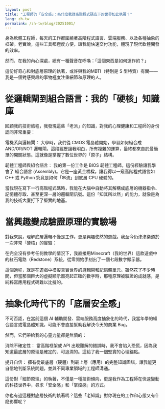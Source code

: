 ```yaml
---
layout: post
title: "工程師的「安全感」：為什麼我對高階程式碼底下的世界如此執著？"
lang: zh-tw
permalink: /zh-tw/blog/20251001/
---
```


身為軟體工程師，每天的工作都圍繞著高階程式語言、雲端服務、以及各種抽象的框架。老實說，這些工具都極度方便，讓我能快速交付功能，體現了現代軟體開發的效率。

然而，在我的內心深處，總有一種聲音在呼喚：「這個東西是如何運作的？」

這份好奇心和對底層原理的執著，或許與我的MBTI（特別是 S 型特質）有關——我是一個對感興趣的事物極度注重細節和原理的人。

# 從邏輯閘到組合語言：我的「硬核」知識庫

回顧我的技術旅程，我發現這些「老派」的知識，對我的心理健康和工程師的身份認同非常重要：

電機系與邏輯閘： 大學時，我們從 CMOS 電晶體開始，學習如何組合成 AND/OR/NOT 邏輯閘。這段經歷讓我明白，所有複雜的運算，最終都來自於最簡單的開關狀態。這就像是掌握了數位世界的「原子」結構。

韌體工程師與組合語言： 我的第一份工作是 BIOS 韌體工程師。這份經驗讓我學會了 組合語言 (Assembly)。它是一座黃金橋樑，讓我得以一窺高階程式語言如 C++ 或 Python 究竟是如何「串流」到底層 CPU 硬體的。

當我現在寫下一行高階程式碼時，我能在大腦中自動將其解構成底層的機器指令、記憶體存取、甚至更深一層的邏輯閘訊號。這份「知其所以然」的能力，就像是為我的技術大廈打下了堅實的地基。

# 當興趣變成驗證原理的實驗場

對我來說，理解底層邏輯不僅是工作，更是興趣使然的遊戲。我至今仍津津樂道於一次非常「硬核」的實驗：

在完全沒有參考任何教學的情況下，我直接用Minecraft（我的世界）這款遊戲中的紅石電路（Redstone）系統，從零開始手刻出了一個七段數字顯示器。

這個過程，就是在遊戲中模擬真實世界的邏輯閘和記憶體單元。雖然花了不少時間，但當那個巨大的虛擬顯示器亮起正確的數字時，那種原理被驗證的成就感，是純粹寫應用程式碼難以比擬的。

# 抽象化時代下的「底層安全感」

不可否認，在當前這個 AI 輔助開發、雲端服務高度抽象化的時代，我當年學的組合語言或電晶體知識，可能不會直接幫助我解決今天的商業 Bug。

然而，它們帶給我的心靈力量卻是無價的：

消除不確定性： 當高階框架或 API 出現難解的錯誤時，我不會陷入恐慌，因為我知道最底層的原理是確定的、可追溯的。這給了我一個堅實的心理錨點。

提升自信： 擁有從最底層（硬體）到最上層（應用）的完整知識圖譜，讓我能更自信地判斷系統問題，並與不同專業領域的工程師溝通。

這份對「細節原理」的執著，不僅是一種技術傾向，更是我作為工程師在快速變動的科技世界中，尋求「安全感」和「掌控感」的方式。

你也有過這種對底層技術的執著嗎？這些「老知識」對你現在的工作和心態又有什麼影響呢？
